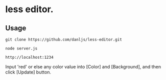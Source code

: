 # less editor.

## Usage 
```
git clone https://github.com/danljs/less-editor.git

node server.js

http://localhost:1234
```
Input 'red' or else any color value into [Color] and [Background], and then click [Update] button.